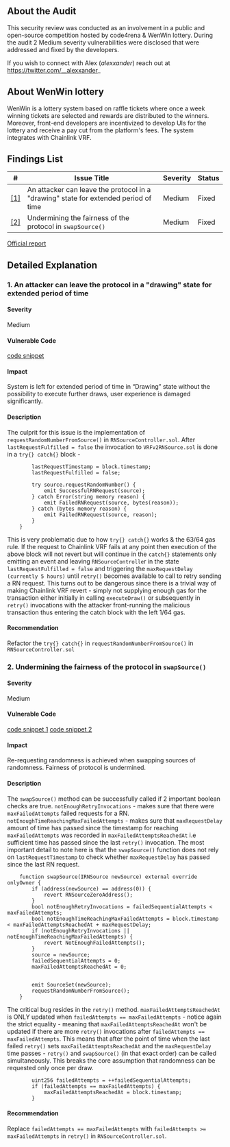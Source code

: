 ## About the Audit
This security review was conducted as an involvement in a public and open-source competition hosted by code4rena & WenWin lottery. During the audit 2 Medium severity vulnerabilities were disclosed that were addressed and fixed by the developers.

If you wish to connect with Alex (*alexxander*) reach out at https://twitter.com/__alexxander_

## About WenWin lottery
WenWin is a lottery system based on raffle tickets where once a week winning tickets are selected and rewards are distributed to the winners. Moreover, front-end developers are incentivized to develop UIs for the lottery and receive a pay cut from the platform's fees. The system integrates with Chainlink VRF. 

## Findings List
| #      | Issue Title                                                                                       | Severity | Status |
| ------ | ----------------------------------------------------------------- | ------------------------------| ------------------|
| [[1]](#my-section1) | An attacker can leave the protocol in a "drawing" state for extended period of time  | Medium   | Fixed  |
| [[2]](#my-section2) | Undermining the fairness of the protocol in `swapSource()`                           | Medium   | Fixed  |

[Official report](https://code4rena.com/reports/2023-03-wenwin)
## Detailed Explanation

### <a id="my-section1"></a> 1. An attacker can leave the protocol in a "drawing" state for extended period of time
#### Severity
Medium
#### Vulnerable Code
[code snippet](https://github.com/code-423n4/2023-03-wenwin/blob/91b89482aaedf8b8feb73c771d11c257eed997e8/src/RNSourceController.sol#L106-L120)
#### Impact
System is left for extended period of time in “Drawing” state without the possibility to execute further draws, user experience is damaged significantly.
#### Description
The culprit for this issue is the implementation of `requestRandomNumberFromSource()` in `RNSourceController.sol`. After `lastRequestFulfilled = false` the invocation to `VRFv2RNSource.sol` is done in a `try{} catch{}` block -
```solidity
        lastRequestTimestamp = block.timestamp;
        lastRequestFulfilled = false;

        try source.requestRandomNumber() {
            emit SuccessfulRNRequest(source);
        } catch Error(string memory reason) {
            emit FailedRNRequest(source, bytes(reason));
        } catch (bytes memory reason) {
            emit FailedRNRequest(source, reason);
        }
    }
```
This is very problematic due to how `try{} catch{}` works & the 63/64 gas rule. If the request to Chainlink VRF fails at any point then execution of the above block will not revert but will continue in the `catch{}` statements only emitting an event and leaving `RNSourceControlle`r in the state `lastRequestFulfilled = false` and triggering the `maxRequestDelay (currently 5 hours)` until `retry()` becomes available to call to retry sending a RN request. This turns out to be dangerous since there is a trivial way of making Chainlink VRF revert - simply not supplying enough gas for the transaction either initially in calling `executeDraw()` or subsequently in `retry()` invocations with the attacker front-running the malicious transaction thus entering the catch block with the left 1/64 gas.


#### Recommendation
Refactor the `try{} catch{}` in `requestRandomNumberFromSource()` in `RNSourceController.sol`

### <a id="my-section2"></a> 2. Undermining the fairness of the protocol in `swapSource()`
#### Severity
Medium
#### Vulnerable Code
[code snippet 1](https://github.com/code-423n4/2023-03-wenwin/blob/91b89482aaedf8b8feb73c771d11c257eed997e8/src/RNSourceController.sol#L60-L75)
[code snippet 2](https://github.com/code-423n4/2023-03-wenwin/blob/91b89482aaedf8b8feb73c771d11c257eed997e8/src/RNSourceController.sol#L89-L104)
#### Impact
Re-requesting randomness is achieved when swapping sources of randomness. Fairness of protocol is undermined.
#### Description
The `swapSource()` method can be successfully called if 2 important boolean checks are true. `notEnoughRetryInvocations` - makes sure that there were `maxFailedAttempts` failed requests for a RN.
`notEnoughTimeReachingMaxFailedAttempts` - makes sure that `maxRequestDelay` amount of time has passed since the timestamp for reaching `maxFailedAttempts` was recorded in `maxFailedAttemptsReachedAt` i.e sufficient time has passed since the last `retry()` invocation. The most important detail to note here is that the `swapSource()` function does not rely on `lastRequestTimestamp` to check whether `maxRequestDelay` has passed since the last RN request.
```solidity
    function swapSource(IRNSource newSource) external override onlyOwner {
        if (address(newSource) == address(0)) {
            revert RNSourceZeroAddress();
        }
        bool notEnoughRetryInvocations = failedSequentialAttempts < maxFailedAttempts;
        bool notEnoughTimeReachingMaxFailedAttempts = block.timestamp < maxFailedAttemptsReachedAt + maxRequestDelay;
        if (notEnoughRetryInvocations || notEnoughTimeReachingMaxFailedAttempts) {
            revert NotEnoughFailedAttempts();
        }
        source = newSource;
        failedSequentialAttempts = 0;
        maxFailedAttemptsReachedAt = 0;


        emit SourceSet(newSource);
        requestRandomNumberFromSource();
    }
```
The critical bug resides in the `retry()` method. `maxFailedAttemptsReachedAt` is ONLY updated when `failedAttempts == maxFailedAttempts` - notice again the strict equality - meaning that `maxFailedAttemptsReachedAt` won't be updated if there are more `retry()` invocations after `failedAttempts == maxFailedAttempts`. This means that after the point of time when the last failed `retry()` sets `maxFailedAttemptsReachedAt` and the `maxRequestDelay` time passes - `retry()` and `swapSource()` (in that exact order) can be called simultaneously. This breaks the core assumption that randomness can be requested only once per draw. 
```solidity
        uint256 failedAttempts = ++failedSequentialAttempts;
        if (failedAttempts == maxFailedAttempts) {
            maxFailedAttemptsReachedAt = block.timestamp;
        }
```
#### Recommendation
Replace `failedAttempts == maxFailedAttempts` with `failedAttempts >= maxFailedAttempts` in `retry()` in `RNSourceController.sol`.
